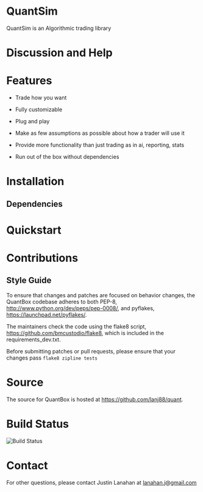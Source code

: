 QuantSim
=========

QuantSim is an Algorithmic trading library


Discussion and Help
===================

Features
========

* Trade how you want

* Fully customizable

* Plug and play

* Make as few assumptions as possible about how a trader will use it

* Provide more functionality than just trading as in ai, reporting, stats

* Run out of the box without dependencies


Installation
============

Dependencies
------------


Quickstart
==========


Contributions
=============

Style Guide
-----------

To ensure that changes and patches are focused on behavior changes,
the QuantBox codebase adheres to both PEP-8,
<http://www.python.org/dev/peps/pep-0008/>, and pyflakes,
<https://launchpad.net/pyflakes/>.

The maintainers check the code using the flake8 script,
<https://github.com/bmcustodio/flake8>, which is included in the
requirements_dev.txt.

Before submitting patches or pull requests, please ensure that your
changes pass ```flake8 zipline tests```


Source
======

The source for QuantBox is hosted at
<https://github.com/lanj88/quant>.

Build Status
============

![Build Status](https://github.com/lanj88/quant)

Contact
=======
For other questions, please contact Justin Lanahan at lanahan.j@gmail.com